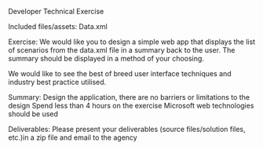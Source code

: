 Developer Technical Exercise

Included files/assets:
  Data.xml

Exercise:
We would like you to design a simple web app that displays the list of scenarios from the data.xml 
file in a summary back to the user. The summary should be displayed in a method of your choosing.

We would like to see the best of breed user interface techniques and industry best practice utilised.

Summary:
  Design the application, there are no barriers or limitations to the design
  Spend less than 4 hours on the exercise
  Microsoft web technologies should be used
  
 Deliverables:
  Please present your deliverables (source files/solution files, etc.)in a zip file and email to the agency
